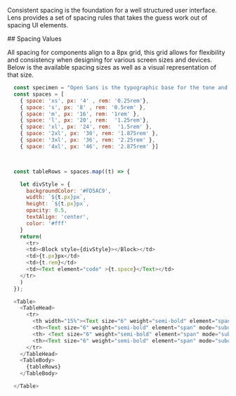 <div class="component-desc"><p>Consistent spacing is the foundation for a well structured user interface. Lens provides a set of spacing rules that takes the guess work out of spacing UI elements.</p></div>

<div class="doc-section-divider"></div>

<section id="rules" class="doc-section">
## Spacing Values

All spacing for components align to a 8px grid, this grid allows for flexibility and consistency when designing for various screen sizes and devices. Below is the available spacing sizes as well as a visual representation of that size.
</section>

```js noeditor
  const specimen = "Open Sans is the typographic base for the tone and content of Lens’, Lookers design system"
  const spaces = [
    { space: 'xs', px: '4' , rem: '0.25rem'},
    { space: 's', px: '8' , rem: '0.5rem' },
    { space: 'm', px: '16', rem: '1rem' },
    { space: 'l', px: '20', rem:  '1.25rem'},
    { space: 'xl', px: '24', rem:  '1.5rem' },
    { space: '2xl', px: '30', rem: '1.875rem' },
    { space: '3xl', px: '36', rem: '2.25rem' },
    { space: '4xl', px: '46', rem: '2.875rem' }]



  const tableRows = spaces.map((t) => {

    let divStyle = {
      backgroundColor: '#FD5AC9',
      width: `${t.px}px`,
      height: `${t.px}px`,
      opacity: 0.5,
      textAlign: 'center',
      color: '#fff'
    }
    return(
      <tr>
      <td><Block style={divStyle}></Block></td>
      <td>{t.px}px</td>
      <td>{t.rem}</td>
      <td><Text element="code" >{t.space}</Text></td>
    </tr>
    )
  });

  <Table>
    <TableHead>
      <tr>
        <th width="15%"><Text size="6" weight="semi-bold" element="span" mode="subdued">SIZE</Text></th>
        <th><Text size="6" weight="semi-bold" element="span" mode="subdued">PX VALUE</Text></th>
        <th> <Text size="6" weight="semi-bold" element="span" mode="subdued">REM VALUE</Text></th>
        <th><Text size="6" weight="semi-bold" element="span" mode="subdued">LENS REFERENCE</Text></th>
      </tr>
    </TableHead>
    <TableBody>
      {tableRows}
    </TableBody>

  </Table>
```


